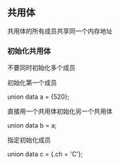 ## 共用体

共用体的所有成员共享同一个内存地址

### 初始化共用体

不要同时初始化多个成员

初始化第一个成员

union data a = {520};

直接用一个共用体初始化另一个共用体

union data b = a;

指定初始化成员

union data c = {.ch = 'C'};